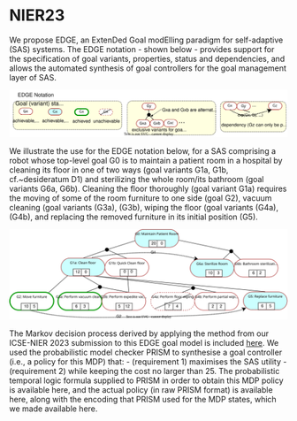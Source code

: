 # NIER23
We propose EDGE, an ExtenDed Goal modElling paradigm for self-adaptive (SAS) systems. The EDGE notation - shown below - provides support for the specification of goal variants, properties, status and dependencies, and allows the automated synthesis of goal controllers for the goal management layer of SAS.

![EDGE Notation](EDGENotation.svg)

We illustrate the use for the EDGE notation below, for a SAS comprising a robot whose top-level goal G0 is to maintain a patient room in a hospital by cleaning its floor in one of two ways (goal variants G1a, G1b, cf.~desideratum D1) and sterilizing the whole room/its bathroom (goal variants G6a, G6b). Cleaning the floor thoroughly (goal variant G1a) requires the moving of some of the room furniture to one side (goal G2), vacuum cleaning (goal variants (G3a), (G3b), wiping the floor (goal variants (G4a), (G4b), and replacing the removed furniture in its initial position (G5).

![Keeping Clean](KeepingClean.svg)

The Markov decision process derived by applying the method from our ICSE-NIER 2023 submission to this EDGE goal model is included [here](EDGE-CaseStudy). We used the probabilistic model checker PRISM to synthesise a goal controller (i.e., a policy for this MDP) that:
    - (requirement 1) maximises the SAS utility 
    - (requirement 2) while keeping the cost no larger than 25. 
    The probabilistic temporal logic formula supplied to PRISM in order to obtain this MDP policy is available here, and the actual policy (in raw PRISM format) is available here, along with the encoding that PRISM used for the MDP states, which we made available here.


